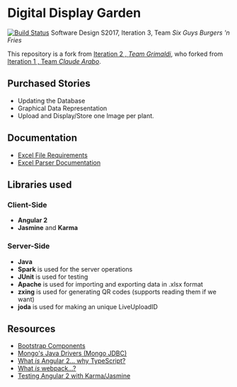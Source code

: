 # Digital Display Garden
[![Build Status](https://travis-ci.org/UMM-CSci-3601-S17/digital-display-garden-iteration-3-sixguysburgers-fries.svg?branch=master)](https://travis-ci.org/UMM-CSci-3601-S17/digital-display-garden-iteration-3-sixguysburgers-fries/branches)
Software Design S2017, Iteration 3, Team _Six Guys Burgers 'n Fries_ 

This repository is a fork from [Iteration 2 , _Team Grimaldi_](https://github.com/UMM-CSci-3601-S17/digital-display-garden-iteration-2-grimaldi), who forked from [Iteration 1 , Team _Claude Arabo_](https://github.com/UMM-CSci-3601-S17/digital-display-garden-iteration-1-claudearabo).

## Purchased Stories
* Updating the Database
* Graphical Data Representation
* Upload and Display/Store one Image per plant.

## Documentation
* [Excel File Requirements](Documentation/ExcelFileRequirements.md)  
* [Excel Parser Documentation](Documentation/ExcelParser.md) 



## Libraries used
### Client-Side
* **Angular 2**
* **Jasmine** and **Karma** 

### Server-Side
* **Java** 
* **Spark** is used for the server operations
* **JUnit** is used for testing
* **Apache** is used for importing and exporting data in .xlsx format
* **zxing** is used for generating QR codes (supports reading them if we want) 
* **joda** is used for making an unique LiveUploadID


## Resources

- [Bootstrap Components][bootstrap]
- [Mongo's Java Drivers (Mongo JDBC)][mongo-jdbc]
- [What _is_ Angular 2... why TypeScript?][angular-2]
- [What _is_ webpack...?][whats-webpack]
- [Testing Angular 2 with Karma/Jasmine][angular2-karma-jasmine]

[angular-2]: https://www.infoq.com/articles/Angular2-TypeScript-High-Level-Overview
[angular2-karma-jasmine]: http://twofuckingdevelopers.com/2016/01/testing-angular-2-with-karma-and-jasmine/
[labtasks]: LABTASKS.md
[travis]: https://travis-ci.org/
[whats-webpack]: https://webpack.github.io/docs/what-is-webpack.html
[bootstrap]: https://getbootstrap.com/components/ 
[mongo-jdbc]: https://docs.mongodb.com/ecosystem/drivers/java/ 
